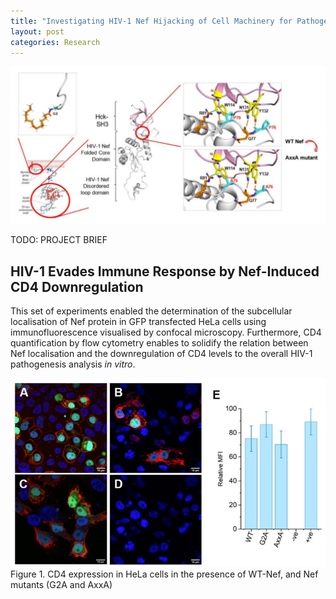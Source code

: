 ```yaml
---
title: "Investigating HIV-1 Nef Hijacking of Cell Machinery for Pathogenesis"
layout: post
categories: Research
---
```


![HivProjectCover](/assets/img/research/hiv/cover.png)

TODO: PROJECT BRIEF


## HIV-1 Evades Immune Response by Nef-Induced CD4 Downregulation

This set of experiments enabled the determination of the subcellular localisation of Nef protein in GFP transfected HeLa cells using immunofluorescence visualised by confocal microscopy. Furthermore, CD4 quantification by flow cytometry enables to solidify the relation between Nef localisation and the downregulation of CD4 levels to the overall HIV-1 pathogenesis analysis *in vitro*.

![HivProjectCover](/assets/img/research/hiv/Confocal%20Microscopy%20+%20Flow%20Cytometry.png)
Figure 1. CD4 expression in HeLa cells in the presence of WT-Nef, and Nef mutants (G2A and AxxA)

